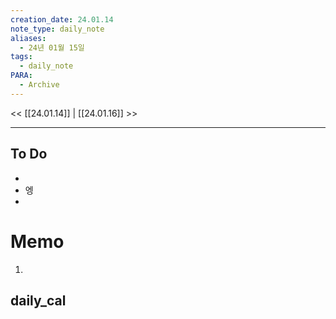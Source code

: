 ```yaml
---
creation_date: 24.01.14
note_type: daily_note
aliases:
  - 24년 01월 15일
tags:
  - daily_note
PARA:
  - Archive
---
```


<< [[24.01.14]] | [[24.01.16]] >>

---

## To Do
-  
-  엥
-  


# Memo
1.  

## daily_cal